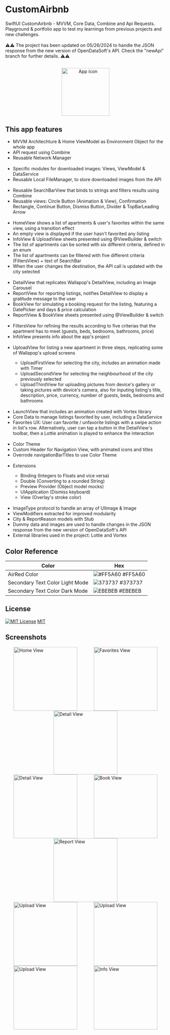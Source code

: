 # CustomAirbnb
SwiftUI CustomAirbnb - MVVM, Core Data, Combine and Api Requests. Playground & portfolio app to test my learnings from previous projects and new challenges.
<br/>
<br/>
⚠️⚠️ The project has been updated on 05/26/2024 to handle the JSON response from the new version of OpenDataSoft's API. Check the "newApi" branch for further details. ⚠️⚠️
<br/>

##
<p align="center">
<img src="CustomAirbnb/CustomAirbnb/Assets.xcassets/AppIcon.appiconset/ItunesArtwork@2x.png" alt="App icon" title="App icon" width="150" height="150">
</p>

## This app features 
<ul>
<li>MVVM Architechture & Home ViewModel as Environment Object for the whole app</li>
<li>API request using Combine</li>
<li>Reusable Network Manager</li>
<br/>
<li>Specific modules for downloaded images: Views, ViewModel & DataService</li>
<li>Reusable Local FileManager, to store downloaded images from the API</li>
<br/>
<li>Reusable SearchBarView that binds to strings and filters results using Combine</li>
<li>Reusable views: Circle Button (Animation & View), Confirmation Rectangle, Continue Button, Dismiss Button, Divider & TopBarLeading Arrow</li>
<br/>
<li>HomeView shows a list of apartments & user's favorites within the same view, using a transition effect</li>
<li>An empty view is displayed if the user hasn't favorited any listing</li>
<li>InfoView & UploadView sheets presented using @ViewBuilder & switch</li>
<li>The list of apartments can be sorted with six different criteria, defined in an enum</li>
<li>The list of apartments can be filtered with five different criteria (FiltersView) + text of SearchBar</li>
<li>When the user changes the destination, the API call is updated with the city selected</li>
<br/>
<li>DetailView that replicates Wallapop's DetailView, including an Image Carousel</li>
<li>ReportView for reporting listings, notifies DetailView to display a gratitude message to the user</li>
<li>BookView for simulating a booking request for the listing, featuring a DatePicker and days & price calculation</li>
<li>ReportView & BookView sheets presented using @ViewBuilder & switch</li>
<br/>
<li>FiltersView for refining the results according to five criterias that the apartment has to meet (guests, beds, bedrooms, bathrooms, price)</li>
<li>InfoView presents info about the app's project</li>
<br/>
<li>UploadView for listing a new apartment in three steps, replicating some of Wallapop's upload screens</li>
  <ul>
    <li>UploadFirstView for selecting the city, includes an animation made with Timer</li>
    <li>UploadSecondView for selecting the neighbourhood of the city previously selected</li>
    <li>UploadThirdView for uploading pictures from device's gallery or taking pictures with device's camera, also for inputing listing's title, description, price, currency, number of guests, beds, bedrooms and bathrooms</li>
  </ul>
<br/>
<li>LaunchView that includes an animation created with Vortex library</li>
<li>Core Data to manage listings favorited by user, including a DataService</li>
<li>Favorites UX: User can favorite / unfavorite listings with a swipe action in list's row. Alternatively, user can tap a button in the DetailView's toolbar, then a Lottie animation is played to enhance the interaction</li>
</br>
<li>Color Theme</li>
<li>Custom Header for Navigation View, with animated icons and titles</li>
<li>Overrode navigationBarTitles to use Color Theme</li>
<br/>
<li>Extensions</li>
  <ul>
    <li>Binding (Integers to Floats and vice versa)</li>
    <li>Double (Converting to a rounded String)</li>
    <li>Preview Provider (Object model mocks)</li>
    <li>UIApplication (Dismiss keyboard)</li>
    <li>View (Overlay's stroke color)</li>
  </ul>
<br>  
<li>ImageType protocol to handle an array of UIImage & Image</li>
<li>ViewModifiers extracted for improved modularity</li>
<li>City & ReportReason models with Stub</li>
<li>Dummy data and images are used to handle changes in the JSON response from the new version of OpenDataSoft's API</li>
<li>External libraries used in the project: Lottie and Vortex</li>
</ul>

## Color Reference

| Color             | Hex                                                                |
| ----------------- | ------------------------------------------------------------------ |
| AirRed Color | ![#FF5A60](https://via.placeholder.com/10/ff5a60?text=+) #FF5A60 |
| Secondary Text Color Light Mode | ![373737](https://via.placeholder.com/10/373737?text=+) #373737 |
| Secondary Text Color Dark Mode | ![EBEBEB](https://via.placeholder.com/10/EBEBEB?text=+) #EBEBEB |

## License

[![MIT License](https://img.shields.io/badge/License-MIT-green.svg)](https://choosealicense.com/licenses/mit/) [MIT](https://choosealicense.com/licenses/mit/) 

## Screenshots
<div style="display: flex; flex-wrap: wrap; justify-content: space-around;">
    <img src="images/Screenshot 2024-03-05 at 18.43.48.png" alt="Home View" title="Home View" width="200">
    <img src="images/Screenshot 2024-03-05 at 18.44.25.png" alt="Favorites View" title="Favorites View" width="200">
    <img src="images/Screenshot 2024-03-05 at 18.45.47.png" alt="Detail View" title="Detail View 1/2" width="200">
</div>   
<div style="display: flex; flex-wrap: wrap; justify-content: space-around;">
    <img src="images/Screenshot 2024-03-05 at 18.46.07.png" alt="Detail View" title="Detail View 2/2" width="200">
    <img src="images/Screenshot 2024-03-05 at 18.46.27.png" alt="Book View" title="Book View" width="200">
    <img src="images/Screenshot 2024-03-05 at 18.59.12.png" alt="Report View" title="Report View" width="200">
 </div> 
 <div style="display: flex; flex-wrap: wrap; justify-content: space-around;">   
    <img src="images/Screenshot 2024-03-05 at 18.47.22.png" alt="Upload View" title="Upload View 1" width="200">
    <img src="images/Screenshot 2024-03-05 at 18.47.34.png" alt="Upload View" title="Upload View 2" width="200">
    <img src="images/Screenshot 2024-03-05 at 18.48.29.png" alt="Upload View" title="Upload View 3" width="200">
    <img src="images/Screenshot 2024-03-05 at 18.48.46.png" alt="Info View" title="Info View " width="200">
 </div>     
